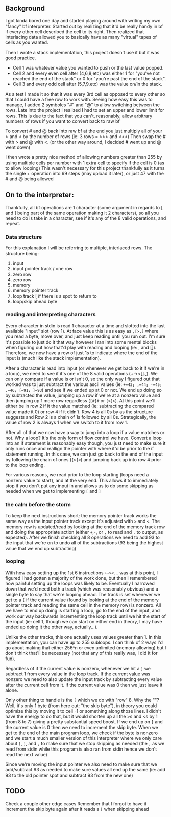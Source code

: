 ## Background

I got kinda bored one day and started playing around with writing my own "fancy" bf interpreter.
Started out by realizing that it'd be really handy in bf if every other cell described the cell to its right.
Then realized that interlacing data allowed you to basically have as many "virtual" tapes of cells as you wanted.

Then I wrote a stack implementation, this project doesn't use it but it was good practice.
- Cell 1 was whatever value you wanted to push or the last value popped.
- Cell 2 and every even cell after (4,6,8,etc) was either 1 for "you've not reached the end of the stack" or 0 for "you're past the end of the stack".
- Cell 3 and every odd cell after (5,7,9,etc) was the value on/in the stack.

As a test I made it so that it was every 3rd cell as opposed to every other so that I could have a free row to work with.
Seeing how easy this was to manage, I added 2 symboles "#" and "@" to allow switching between the rows.
Late into the project I realized I had to set an upper and lower limit for rows.
This is due to the fact that you can't, reasonably, allow arbitrary numbers of rows if you want to convert back to raw bf

To convert # and @ back into raw bf at the end you just multiply all of your > and < by the number of rows (ie: 3 rows = >>> and <<<)
Then swap the # with > and @ with <. (or the other way around, I decided # went up and @ went down)

I then wrote a pretty nice method of allowing numbers greater than 255 by using multiple cells per number with 1 extra cell to specify if the cell is 0 (as to allow looping)
This wasn't necessary for this project thankfully as it turns the single + operation into 69 steps (may upload it later), or just 47 with the # and @ being allowed

## On to the interpreter:
Thankfully, all bf operations are 1 character (some argument in regards to [ and ] being part of the same operation making it 2 characters),
so all you need to do is take in a character, see if it's any of the 8 valid operations, and repeat.

### Data structure

For this explanation I will be referring to multiple, interlaced rows. The structure being:
1. input
2. input pointer track / one row
3. zero row
4. zero row
5. memory
6. memory pointer track
7. loop track        [ if there is a spot to return to
8. loop/skip ahead byte

### reading and interpreting characters

Every character in stdin is read 1 character at a time and slotted into the last available "input" slot (row 1). At face value this is as easy as `,[>,]` where you read a byte, move over, and just keep reading until you run out. I'm sure it's possible to just do it that way however I ran into some mental blocks when figuring out how that'd play with reading and looping (ie: , and []).
Therefore, we now have a row of just 1s to indicate where the end of the input is (much like the stack implementation).

After a character is read into input (or whenever we get back to it if we're in a loop), we need to see if it's one of the 8 valid operations (+-><[].,).
We can only compare if a value is or isn't 0, so the only way I figured out that worked was to just subtract the various ascii values (ie: `+=43; ,=44; -=45; .=46; [=91; ]=93`)
and see if we ended up at 0 or not. We end up doing so by subtracted the value, jumping up a row if we're at a nonzero value and then jumping up 1 more row regardless (`[#]#` or `[>]>`).
At this point we'll either be in row 2 if it the value matched (ie: subtracting the compared value made it 0) or row 4 if it didn't. Row 4 is all 0s by as the structure suggests and Row 2 is a chain of 1s followed by all 0s. Strategically, the value of row 2 is always 1 when we switch to it from row 1.

After all of that we now have a way to jump into a loop if a value matches or not. Why a loop? It's the only form of flow control we have. Convert a loop into an if statement is reasonably easy though, you just need to make sure it only runs once and reallign the pointer with where it'd be prior to the if statement running. In this case, we can just go back to the end of the input by following the chain of ones (`[>]<`) and jumping back up into row 4 prior to the loop ending.

For various reasons, we read prior to the loop starting (loops need a nonzero value to start), and at the very end. This allows it to immediately stop if you don't put any input in and allows us to do some skipping as needed when we get to implementing `[` and `]`

### the calm before the storm

To keep the next instructions short: the memory pointer track works the same way as the input pointer track except it's adjusted with `>` and `<`. The memory row is updated/read by looking at the end of the memory track row and doing the appropriate action (either `+`,`-`, or `,` to read and `.` to output, as expected). After we finish checking all 8 operations we need to add 93 to the input that we're on to undo all of the subtractions (93 being the highest value that we end up subtracting)

### looping

With how easy setting up the 1st 6 instructions `+-><.,` was at this point, I figured I had gotten a majority of the work done, but then I remembered how painful setting up the loops was likely to be.
Eventually I narrowed down that we'd need both a track (which was reasonably obvious) and a single byte to say that we're looping ahead. The track is set whenever we get to a `[` if the current value (found by looking at the end of the memory pointer track and reading the same cell in the memory row) is nonzero. All we have to end up doing is starting a loop, go to the end of the input, and work our way backwards incrementing the loop track until we hit the start of the input (ie: cell 1, though we can start on either end in theory, I may have ended up doing it the other way, actually...).

Unlike the other tracks, this one actually uses values greater than 1. In this implementation, you can have up to 255 subloops. I can think of 2 ways I'd go about making that either 256^n or even unlimited (memory allowing) but I don't think that'll be necessary (not that any of this really was, I did it for fun).

Regardless of if the current value is nonzero, whenever we hit a `]` we subtract 1 from every value in the loop track. If the current value was nonzero we need to also update the input track by subtracting every value after the current cell from it. If the current value was 0 then we just leave it alone.

Only other thing to handle is the `[` which we do with "row" 8. Why the ""? Well, it's only 1 byte (from here out: "the skip byte"), in theory you could optimize this by moving it to cell -1 or something along those lines. I didn't have the energy to do that, but it would shorten up all the >s and <s by 1 (from 8 to 7) giving a pretty substantial speed boost. If we end up on `[` and the current value is 0 then we need to increment the skip byte. When we get to the end of the main program loop, we check if the byte is nonzero and we start a much smaller version of this interpreter where we only care about `[`, `]`, and `,` to make sure that we stop skipping as needed (the `,` as we read from stdin while this program is also ran from stdin hence we don't read the next value)

Since we're moving the input pointer we also need to make sure that we add/subtract 93 as needed to make sure values all end up the same (ie: add 93 to the old pointer spot and subtract 93 from the new one)

## TODO

Check a couple other edge cases
Remember that I forgot to have it increment the skip byte again after it reads a `[` when skipping ahead
